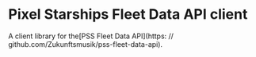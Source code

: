 # Pixel Starships Fleet Data API client
A client library for the[PSS Fleet Data API](https: // github.com/Zukunftsmusik/pss-fleet-data-api).
